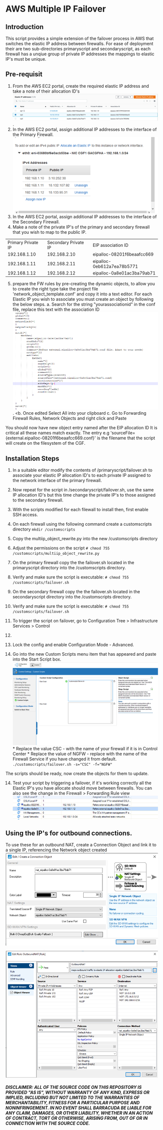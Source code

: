 # AWS Multiple IP Failover

## Introduction
This script provides a simple extension of the failover process in AWS that switches the elastic IP address between firewalls. For ease of deployment their are two sub-directories primaryscript and secondaryscript, as each firewall has a unqiue group of private IP addresses the mappings to elastic IP's must be unique.


##  Pre-requisit

1. From the AWS EC2 portal, create the required elastic IP address and take a note of their allocation ID's
![AWS Elastic IP](images/eiplist.png). 
2. In the AWS EC2 portal, assign additional IP addresses to the interface of the Primary Firewall. 
![AWS Elastic IP](images/additionalIP.png)
3. In the AWS EC2 portal, assign additional IP addresses to the interface of the Secondary Firewall. 
4. Make a note of the private IP's of the primary and secondary firewall that you wish to map to the public IP.


<table>
<tr><td> Primary Private IP </td><td> Secondary Private IP </td><td>  EIP association ID </td></tr> 
<tr><td> 192.168.1.10 </td><td> 192.168.2.10 </td><td> eipalloc-08201f6beaafcc669 </td></tr> 
<tr><td> 192.168.1.11 </td><td> 192.168.2.11 </td><td> eipalloc-0eb612a7ea78b5771 </td></tr> 
<tr><td> 192.168.1.12 </td><td> 192.168.2.12 </td><td> eipalloc-0a8e01ac3ba79ab71 </td></tr> 
</table>



5.  prepare the FW rules by pre-creating the dynamic objects, to allow you to create the right type take the project file 'network_object_template.conf' and
copy it into a text editor. For each Elastic IP you wish to associate you must create an object by following the below steps. 
	a.  Search for the string "yourassociationid" in the conf file, replace this text with the association ID
    ![AWS Elastic IP](images/modifiedscriptexample.png).
    <b.  Once edited Select All into your clipboard
	c.  Go to Forwarding Firewall Rules, Network Objects and right click and Paste
    
You should now have new object entry named after the EIP allocation ID  It is critical all these names match exactly. The entry e.g 'sourceFile={external.eipalloc-08201f6beaafcc669.conf}' is the filename that the script will create on the filesystem of the CGF.


## Installation Steps

1. In a suitable editor modify the contents of /primaryscript/failover.sh to associate your elastic IP allocation ID's to each private IP assigned to the network interface of the primary firewall. 
2. Now repeat for the script in /secondaryscript/failover.sh, use the same IP allocation ID's but this time change the private IP's to those assigned to the secondary firewall. 
3. With the scripts modified for each filewall to install then, first enable SSH access.  
4. On each firewall using the following command create a customscripts directory <code>mkdir /customscripts </code>
5. Copy the multiip_object_rewrite.py into the new /customscripts directory
6. Adjust the permissions on the script <code># chmod 755 /customscripts/multiip_object_rewrite.py</code> 

7. On the primary firewall copy the the failover.sh located in the primaryscript directory into the /customscripts directory.
8. Verify and make sure the script is executable: <code># chmod 755 /customscripts/failover.sh</code>
9. On the secondary firewall copy the the failover.sh located in the secondaryscript directory into the /customscripts directory.
10. Verify and make sure the script is executable: <code># chmod 755 /customscripts/failover.sh</code>
11. To trigger the script on failover, go to Configuration Tree > Infrastructure Services > Control <li>
12. Lock the config and enable Configuration Mode - Advanced. 
13. Go into the new Custom Scripts menu item that has appeared and paste into the Start Script box. ![CGF Network configuration Network Architecture](images/customscripts.png) 
        * Replace the value CSC - with the name of your firewall if it is in Control Center
        *  Replace the value of NGFW  - replace with the name of the Firewall Service if you have changed it from default.
     ` ./customscripts/failover.sh -s="CSC" -f="NGFW" `

The scripts should be ready, now create the objects for them to update. 

14. Test your script by triggering a failover, if it's working correctly all the Elastic IP's you have allocate should move between firewalls. You can also see the change in the Firewall > Forwarding Rule view
    ![Example Firewall Rule](images/updated_rule.png)
    
    
</ol>

## Using the IP's for outbound connections. 

To use these for an outbound NAT, create a Connection Object and link it to a single IP, referencing the Network object created  ![Example Firewall Rule](images/connectionobject.png) 

![Example Firewall Rule](images/firewallrule.png)


##### DISCLAIMER: ALL OF THE SOURCE CODE ON THIS REPOSITORY IS PROVIDED "AS IS", WITHOUT WARRANTY OF ANY KIND, EXPRESS OR IMPLIED, INCLUDING BUT NOT LIMITED TO THE WARRANTIES OF MERCHANTABILITY, FITNESS FOR A PARTICULAR PURPOSE AND NONINFRINGEMENT. IN NO EVENT SHALL BARRACUDA BE LIABLE FOR ANY CLAIM, DAMAGES, OR OTHER LIABILITY, WHETHER IN AN ACTION OF CONTRACT, TORT OR OTHERWISE, ARISING FROM, OUT OF OR IN CONNECTION WITH THE SOURCE CODE. #####
